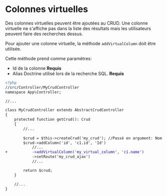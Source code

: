 # Colonnes virtuelles

Des colonnes virtuelles peuvent être ajoutées au CRUD. Une colonne virtuelle ne s'affiche pas dans la liste des
résultats mais les utilisateurs peuvent faire des recherches dessus.

Pour ajouter une colonne virtuelle, la méthode `addVirtualColumn` doit être utilisée.

Cette méthode prend comme paramètres:
* Id de la colonne **Requis**
* Alias Doctrine utilisé lors de la recherche SQL. **Requis**

```diff
<?php
//src/Controller/MyCrudController
namespace App\Controller;

//...

class MyCrudController extends AbstractCrudController
{
    protected function getCrud(): Crud
    {
        //...
        
        $crud = $this->createCrud('my_crud'); //Passé en argument: Nom du CRUD
        $crud->addColumn('id', 'c1.id', 'Id')
            //...
+           ->addVirtualColumn('my_virtual_column', 'c1.name')
            ->setRoute('my_crud_ajax')
            //...

        return $crud;
    }

    //...
}
```
